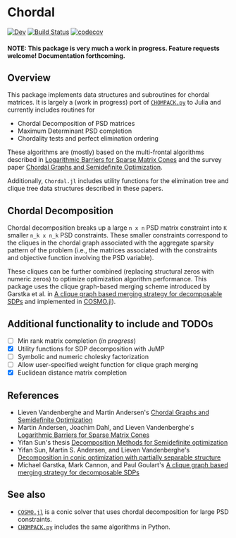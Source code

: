 # Chordal
[![Dev](https://img.shields.io/badge/docs-dev-blue.svg)](https://tjdiamandis.github.io/Chordal.jl/dev)
[![Build Status](https://github.com/tjdiamandis/Chordal.jl/workflows/CI/badge.svg)](https://github.com/tjdiamandis/Chordal.jl/actions)
[![codecov](https://codecov.io/gh/tjdiamandis/Chordal.jl/branch/main/graph/badge.svg?token=ZPW6OXSD9A)](https://codecov.io/gh/tjdiamandis/Chordal.jl)

#### NOTE: This package is very much a work in progress. Feature requests welcome! Documentation forthcoming.

## Overview
This package implements data structures and subroutines for chordal matrices. It is largely a (work in progress) port of [`CHOMPACK.py`](https://chompack.readthedocs.io/en/latest/) to Julia and currently includes routines for
- Chordal Decomposition of PSD matrices
- Maximum Determinant PSD completion
- Chordality tests and perfect elimination ordering

These algorithms are (mostly) based on the multi-frontal algorithms described in [Logarithmic Barriers for Sparse Matrix Cones](https://arxiv.org/abs/1203.2742) and the survey paper [Chordal Graphs and Semidefinite Optimization](https://www.seas.ucla.edu/~vandenbe/publications/chordalsdp.pdf).

Additionally, `Chordal.jl` includes utility functions for the elimination tree and clique tree data structures described in these papers.


## Chordal Decomposition
Chordal decomposition breaks up a large `n x n` PSD matrix constraint into `K` smaller `n_k x n_k` PSD constraints. These smaller constraints correspond to the cliques in the chordal graph associated with the aggregate sparsity pattern of the problem (i.e., the matrices associated with the constraints and objective function involving the PSD variable).

These cliques can be further combined (replacing structural zeros with numeric zeros) to optimize optimization algorithm performance. This package uses the clique graph-based merging scheme introduced by Garstka et al. in [A clique graph based merging strategy for decomposable SDPs](https://arxiv.org/abs/1911.05615) and implemented in [COSMO.jl](https://github.com/oxfordcontrol/COSMO.jl)).


## Additional functionality to include and TODOs
- [ ] Min rank matrix completion (_in progress_)
- [X] Utility functions for SDP decomposition with JuMP
- [ ] Symbolic and numeric cholesky factorization
- [ ] Allow user-specified weight function for clique graph merging
- [X] Euclidean distance matrix completion

## References
- Lieven Vandenberghe and Martin Andersen's [Chordal Graphs and Semidefinite Optimization](https://www.seas.ucla.edu/~vandenbe/publications/chordalsdp.pdf)
- Martin Andersen, Joachim Dahl, and Lieven Vandenberghe's [Logarithmic Barriers for Sparse Matrix Cones](https://arxiv.org/abs/1203.2742)
- Yifan Sun's thesis [Decomposition Methods for Semidefinite optimization](https://escholarship.org/content/qt1cv6981p/qt1cv6981p.pdf)
- Yifan Sun, Martin S. Andersen, and Lieven Vandenberghe's [Decomposition in conic optimization with partially separable structure](https://arxiv.org/abs/1306.0057)
- Michael Garstka, Mark Cannon, and Paul Goulart's [A clique graph based merging strategy for decomposable SDPs](https://arxiv.org/abs/1911.05615)


## See also
- [`COSMO.jl`](https://github.com/oxfordcontrol/COSMO.jl) is a conic solver that uses chordal decomposition for large PSD constraints.
- [`CHOMPACK.py`](https://github.com/cvxopt/chompack) includes the same algorithms in Python.
